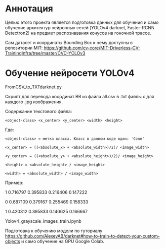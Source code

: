 # Аннотация
Целью этого проекта является подготовка данных для обучения и само обучение архитектур нейронных сетей (YOLOv4 darknet, Faster-RCNN Detectron2) на предмет распознавания конусов на гоночной трассе.  

Сам датасет и координаты Bounding Box к нему доступны в репозитории MIT: https://github.com/cv-core/MIT-Driverless-CV-TrainingInfra/tree/master/CVC-YOLOv3

# Обучение нейросети YOLOv4 

FromCSV_to_TXTdarknet.py
 
Скрипт для перевода координат BB из файла all.csv в .txt файлы с для каждого .jpg изображения.

Содержание текстового файла:

    <object-class> <x_center> <y_center> <width> <height>

Где:
 
    <object-class> = метка класса. Класс в данном коде один: 'Cone'
 
    <x_center> = ((<absolute_x> + <absolute_width>)/2)/ <image_width>
 
    <y_center> = ((<absolute_y> + <absolute_height>)/2)/ <image_height>
 
    <height> = <absolute_height> / <image_height>
 
    <width> = <absolute_width> / <image_width>
  
Пример:

  1 0.716797 0.395833 0.216406 0.147222
  
  0 0.687109 0.379167 0.255469 0.158333
  
  1 0.420312 0.395833 0.140625 0.166667

Yolov4_grayscale_images_train.ipynb
  
Подготовка к обучению модели по туториалу https://github.com/AlexeyAB/darknet#how-to-train-to-detect-your-custom-objects и само обучение на GPU Google Colab. 
  
